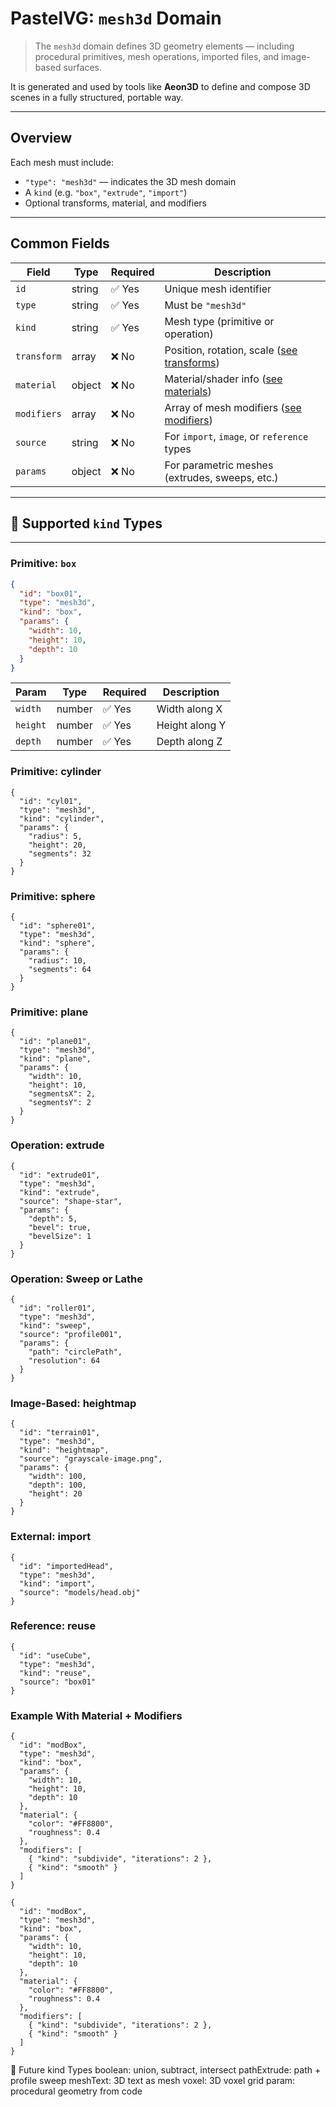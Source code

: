 # PastelVG: `mesh3d` Domain

> The `mesh3d` domain defines 3D geometry elements — including procedural primitives, mesh operations, imported files, and image-based surfaces.

It is generated and used by tools like **Aeon3D** to define and compose 3D scenes in a fully structured, portable way.

---

## Overview

Each mesh must include:
- `"type": "mesh3d"` — indicates the 3D mesh domain
- A `kind` (e.g. `"box"`, `"extrude"`, `"import"`)
- Optional transforms, material, and modifiers

---

## Common Fields

| Field       | Type     | Required | Description |
|-------------|----------|----------|-------------|
| `id`        | string   | ✅ Yes   | Unique mesh identifier |
| `type`      | string   | ✅ Yes   | Must be `"mesh3d"` |
| `kind`      | string   | ✅ Yes   | Mesh type (primitive or operation) |
| `transform` | array    | ❌ No    | Position, rotation, scale ([see transforms](../shared/transforms.md)) |
| `material`  | object   | ❌ No    | Material/shader info ([see materials](../shared/materials.md)) |
| `modifiers` | array    | ❌ No    | Array of mesh modifiers ([see modifiers](../shared/modifiers.md)) |
| `source`    | string   | ❌ No    | For `import`, `image`, or `reference` types |
| `params`    | object   | ❌ No    | For parametric meshes (extrudes, sweeps, etc.) |

---

## 🎯 Supported `kind` Types

---

### Primitive: `box`

```json
{
  "id": "box01",
  "type": "mesh3d",
  "kind": "box",
  "params": {
    "width": 10,
    "height": 10,
    "depth": 10
  }
}
```

| Param    | Type   | Required | Description    |
| -------- | ------ | -------- | -------------- |
| `width`  | number | ✅ Yes    | Width along X  |
| `height` | number | ✅ Yes    | Height along Y |
| `depth`  | number | ✅ Yes    | Depth along Z  |


### Primitive: cylinder
```
{
  "id": "cyl01",
  "type": "mesh3d",
  "kind": "cylinder",
  "params": {
    "radius": 5,
    "height": 20,
    "segments": 32
  }
}
```

### Primitive: sphere
```
{
  "id": "sphere01",
  "type": "mesh3d",
  "kind": "sphere",
  "params": {
    "radius": 10,
    "segments": 64
  }
}

```


### Primitive: plane
```
{
  "id": "plane01",
  "type": "mesh3d",
  "kind": "plane",
  "params": {
    "width": 10,
    "height": 10,
    "segmentsX": 2,
    "segmentsY": 2
  }
}
```


### Operation: extrude
```
{
  "id": "extrude01",
  "type": "mesh3d",
  "kind": "extrude",
  "source": "shape-star",
  "params": {
    "depth": 5,
    "bevel": true,
    "bevelSize": 1
  }
}
```



### Operation: Sweep or Lathe
```
{
  "id": "roller01",
  "type": "mesh3d",
  "kind": "sweep",
  "source": "profile001",
  "params": {
    "path": "circlePath",
    "resolution": 64
  }
}
```

### Image-Based: heightmap
```
{
  "id": "terrain01",
  "type": "mesh3d",
  "kind": "heightmap",
  "source": "grayscale-image.png",
  "params": {
    "width": 100,
    "depth": 100,
    "height": 20
  }
}
```

### External: import
```
{
  "id": "importedHead",
  "type": "mesh3d",
  "kind": "import",
  "source": "models/head.obj"
}
```

### Reference: reuse
```
{
  "id": "useCube",
  "type": "mesh3d",
  "kind": "reuse",
  "source": "box01"
}
```


### Example With Material + Modifiers
```
{
  "id": "modBox",
  "type": "mesh3d",
  "kind": "box",
  "params": {
    "width": 10,
    "height": 10,
    "depth": 10
  },
  "material": {
    "color": "#FF8800",
    "roughness": 0.4
  },
  "modifiers": [
    { "kind": "subdivide", "iterations": 2 },
    { "kind": "smooth" }
  ]
}

{
  "id": "modBox",
  "type": "mesh3d",
  "kind": "box",
  "params": {
    "width": 10,
    "height": 10,
    "depth": 10
  },
  "material": {
    "color": "#FF8800",
    "roughness": 0.4
  },
  "modifiers": [
    { "kind": "subdivide", "iterations": 2 },
    { "kind": "smooth" }
  ]
}
```

🔮 Future kind Types
boolean: union, subtract, intersect
pathExtrude: path + profile sweep
meshText: 3D text as mesh
voxel: 3D voxel grid
param: procedural geometry from code
